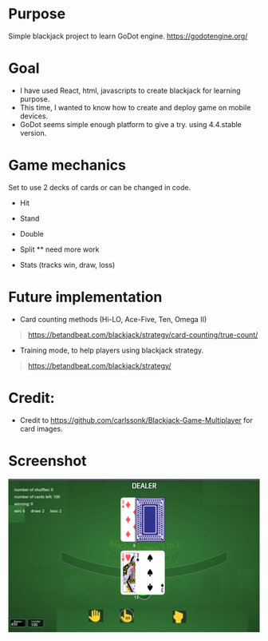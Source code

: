 # Purpose

Simple blackjack project to learn GoDot engine. https://godotengine.org/


# Goal

- I have used React, html, javascripts to create blackjack for learning purpose.
- This time, I wanted to know how to create and deploy game on mobile devices.
- GoDot seems simple enough platform to give a try. using 4.4.stable version.

# Game mechanics

Set to use 2 decks of cards or can be changed in code. 

- Hit
- Stand
- Double
- Split ** need more work


- Stats (tracks win, draw, loss)

# Future implementation

* Card counting methods (Hi-LO, Ace-Five, Ten, Omega II)
>https://betandbeat.com/blackjack/strategy/card-counting/true-count/
* Training mode, to help players using blackjack strategy.
>https://betandbeat.com/blackjack/strategy/

# Credit:

- Credit to https://github.com/carlssonk/Blackjack-Game-Multiplayer for card images.

# Screenshot

![screenshot](/screenshot.PNG)
